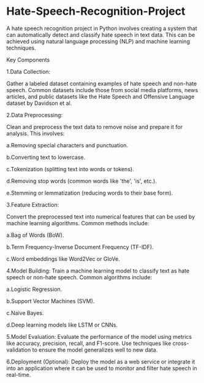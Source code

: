 # Hate-Speech-Recognition-Project

A hate speech recognition project in Python involves creating a system that can automatically detect and classify hate speech in text data. This can be achieved using natural language processing (NLP) and machine learning techniques. 

Key Components

1.Data Collection:

Gather a labeled dataset containing examples of hate speech and non-hate speech. Common datasets include those from social media platforms, news articles, and public datasets like the Hate Speech and Offensive Language dataset by Davidson et al.

2.Data Preprocessing:

Clean and preprocess the text data to remove noise and prepare it for analysis. This involves:

a.Removing special characters and punctuation.

b.Converting text to lowercase.

c.Tokenization (splitting text into words or tokens).

d.Removing stop words (common words like 'the', 'is', etc.).

e.Stemming or lemmatization (reducing words to their base form).

3.Feature Extraction:

Convert the preprocessed text into numerical features that can be used by machine learning algorithms. 
Common methods include:

a.Bag of Words (BoW).

b.Term Frequency-Inverse Document Frequency (TF-IDF).

c.Word embeddings like Word2Vec or GloVe.

4.Model Building:
Train a machine learning model to classify text as hate speech or non-hate speech. 
Common algorithms include:

a.Logistic Regression.

b.Support Vector Machines (SVM).

c.Naive Bayes.

d.Deep learning models like LSTM or CNNs.

5.Model Evaluation:
Evaluate the performance of the model using metrics like accuracy, precision, recall, and F1-score. Use techniques like cross-validation to ensure the model generalizes well to new data.

6.Deployment (Optional):
Deploy the model as a web service or integrate it into an application where it can be used to monitor and filter hate speech in real-time.
